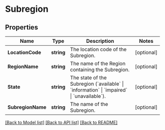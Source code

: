 # Subregion

## Properties

Name | Type | Description | Notes
------------ | ------------- | ------------- | -------------
**LocationCode** | **string** | The location code of the Subregion. | [optional] 
**RegionName** | **string** | The name of the Region containing the Subregion. | [optional] 
**State** | **string** | The state of the Subregion (&#x60;available&#x60; \\| &#x60;information&#x60; \\| &#x60;impaired&#x60; \\| &#x60;unavailable&#x60;). | [optional] 
**SubregionName** | **string** | The name of the Subregion. | [optional] 

[[Back to Model list]](../README.md#documentation-for-models) [[Back to API list]](../README.md#documentation-for-api-endpoints) [[Back to README]](../README.md)


